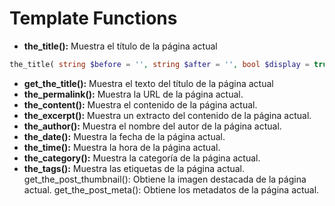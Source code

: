 # Template Functions

* **the_title():** Muestra el título de la página actual

```php
the_title( string $before = '', string $after = '', bool $display = true ): void|string
```

* **get_the_title():** Muestra el texto del título de la página actual
* **the_permalink():** Muestra la URL de la página actual.
* **the_content():** Muestra el contenido de la página actual.
* **the_excerpt():** Muestra un extracto del contenido de la página actual.
* **the_author():** Muestra el nombre del autor de la página actual.
* **the_date():** Muestra la fecha de la página actual.
* **the_time():** Muestra la hora de la página actual.
* **the_category():** Muestra la categoría de la página actual.
* **the_tags():** Muestra las etiquetas de la página actual.
get_the_post_thumbnail(): Obtiene la imagen destacada de la página actual.
get_the_post_meta(): Obtiene los metadatos de la página actual.
